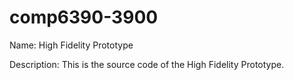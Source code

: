 # comp6390-3900

Name:
High Fidelity Prototype

Description:
This is the source code of the High Fidelity Prototype.
